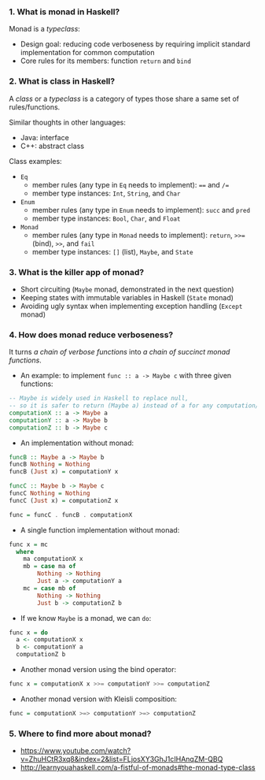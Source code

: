 ### 1. What is monad in Haskell?
Monad is a _typeclass_:
- Design goal: reducing code verboseness by requiring implicit standard implementation for common computation
- Core rules for its members: function `return` and `bind`

### 2. What is class in Haskell?
A _class_ or a _typeclass_ is a category of types those share a same set of rules/functions.

Similar thoughts in other languages:
- Java: interface
- C++: abstract class

Class examples:
- `Eq`
  - member rules (any type in `Eq` needs to implement): `==` and `/=`
  - member type instances: `Int`, `String`, and `Char`
- `Enum`
  - member rules (any type in `Enum` needs to implement): `succ` and `pred`
  - member type instances: `Bool`, `Char`, and `Float`
- `Monad`
  - member rules (any type in `Monad` needs to implement): `return`, `>>=` (bind), `>>`, and `fail`
  - member type instances: `[]` (list), `Maybe`, and `State`
  
### 3. What is the killer app of monad?
- Short circuiting (`Maybe` monad, demonstrated in the next question)
- Keeping states with immutable variables in Haskell (`State` monad)
- Avoiding ugly syntax when implementing exception handling (`Except` monad)

### 4. How does monad reduce verboseness?
It turns _a chain of verbose functions_ into _a chain of succinct monad functions_.
- An example: to implement `func :: a -> Maybe c` with three given functions:
``` Haskell
-- Maybe is widely used in Haskell to replace null,
-- so it is safer to return (Maybe a) instead of a for any computation/function
computationX :: a -> Maybe a
computationY :: a -> Maybe b
computationZ :: b -> Maybe c
```
- An implementation without monad:
``` Haskell
funcB :: Maybe a -> Maybe b
funcB Nothing = Nothing
funcB (Just x) = computationY x

funcC :: Maybe b -> Maybe c
funcC Nothing = Nothing
funcC (Just x) = computationZ x

func = funcC . funcB . computationX
```
- A single function implementation without monad:
``` Haskell
func x = mc
  where
    ma computationX x
    mb = case ma of
        Nothing -> Nothing
        Just a -> computationY a
    mc = case mb of
        Nothing -> Nothing
        Just b -> computationZ b
```
- If we know `Maybe` is a monad, we can `do`:
``` Haskell
func x = do
  a <- computationX x
  b <- computationY a
  computationZ b
```
- Another monad version using the bind operator:
``` Haskell
func x = computationX x >>= computationY >>= computationZ
```
- Another monad version with Kleisli composition:
``` Haskell
func = computationX >=> computationY >=> computationZ
```

### 5. Where to find more about monad?
- https://www.youtube.com/watch?v=ZhuHCtR3xq8&index=2&list=FLjosXY3GhJ1cIHAnqZM-QBQ
- http://learnyouahaskell.com/a-fistful-of-monads#the-monad-type-class
